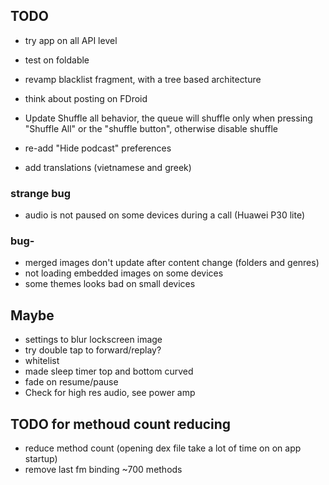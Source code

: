 ## TODO
- try app on all API level
- test on foldable

- revamp blacklist fragment, with a tree based architecture
- think about posting on FDroid
- Update Shuffle all behavior, the queue will shuffle only when pressing "Shuffle All" or the "shuffle button",
    otherwise disable shuffle
- re-add "Hide podcast" preferences
- add translations (vietnamese and greek)

### strange bug 
- audio is not paused on some devices during a call (Huawei P30 lite)

### bug-
- merged images don't update after content change (folders and genres)
- not loading embedded images on some devices
- some themes looks bad on small devices


## Maybe
- settings to blur lockscreen image
- try double tap to forward/replay?
- whitelist
- made sleep timer top and bottom curved
- fade on resume/pause
- Check for high res audio, see power amp


## TODO for methoud count reducing
- reduce method count (opening dex file take a lot of time on on app startup)
- remove last fm binding ~700 methods